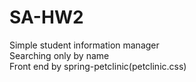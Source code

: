 # SA-HW2

Simple student information manager<br>
Searching only by name<br>
Front end by spring-petclinic(petclinic.css)<br>
